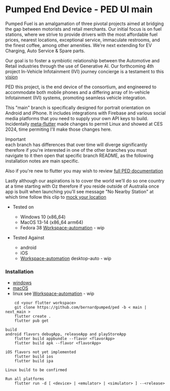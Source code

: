 # Pumped End Device - PED UI main

Pumped Fuel is an amalgamation of three pivotal projects aimed at bridging the gap between motorists and retail merchants. Our initial focus is on fuel stations,
where we strive to provide drivers with the most affordable fuel prices, nearest locations, exceptional service, immaculate restrooms, and the finest coffee,
among other amenities. We're next extending for EV Charging, Auto Service & Spare parts.

Our goal is to foster a symbiotic relationship between the Automotive and Retail industries through the use of Generative AI.
Our forthcoming 4th project In-Vehicle Infotainment (IVI) journey concierge is a testament to this [vision](https://ped-recordings.s3.ap-southeast-2.amazonaws.com/AIRetailConciergeVideo-02.mp4)

PED this project, is the end device of the consortium, and engineered to accommodate both mobile phones and a differing array of In-vehicle Infotainment (IVI) systems, promoting seamless vehicle integration.  

This "main" branch is specifically designed for portrait orientation on Android and iPhone. It includes integrations with Firebase and various social media platforms that you need to supply your own API keys to build.  
Incidentally [meta-flutter](https://github.com/meta-flutter/meta-flutter) made changes to permit Linux and showed at CES 2024, time permiting I'll make those changes here.

Important  
each branch has differences that over time will diverge significantly therefore if you're interested in one of the other branches you must navigate to it then open that specific branch README, as the following installation notes are main specific.  

Also if you're new to flutter you may wish to review [full PED documentation](https://github.com/bernardpumped/ped/blob/main/documentation/FULL-README.md)  

Lastly although our aspirations is to cover the world we'll do so one country at a time starting with Oz therefore if you reside outside of Australia once app is built when launching you'll see message "No Nearby Station" at which time follow this clip to [mock your location](https://ped-recordings.s3.ap-southeast-2.amazonaws.com/iphone15-Sim-NoNearbyStations.mp4)  


- Tested on
  - Windows 10 (x86_64)
  - MacOS 13-14 (x86_64 arm64)
  - Fedora 38 [Workspace-automation](https://github.com/meta-flutter/workspace-automation) - wip
    
- Tested Against
  - android
  - iOS
  - [Workspace-automation](https://github.com/meta-flutter/workspace-automation) desktop-auto - wip

### Installation

 - [windows](https://docs.flutter.dev/get-started/install/windows)
 - [macOS](https://docs.flutter.dev/get-started/install/macos) 
 - linux see [Workspace-automation](https://github.com/meta-flutter/workspace-automation) - wip


```
    cd <your flutter workspace>
    git clone https://github.com/bernardpumped/ped -b < main | next_main >
    flutter create .
    flutter pub get

build
android flavors debugApp, releaseApp and playStoreApp 
    flutter build appbundle --flavor <flavorApp>
    flutter build apk --flavor <flavorApp>

iOS flavors not yet implemented
    flutter build ios
    flutter build ipa
   
Linux build to be confirmed

Run all platforms
    flutter run -d [ <device> | <emulator> | <simulator> ] --<release> 
```

